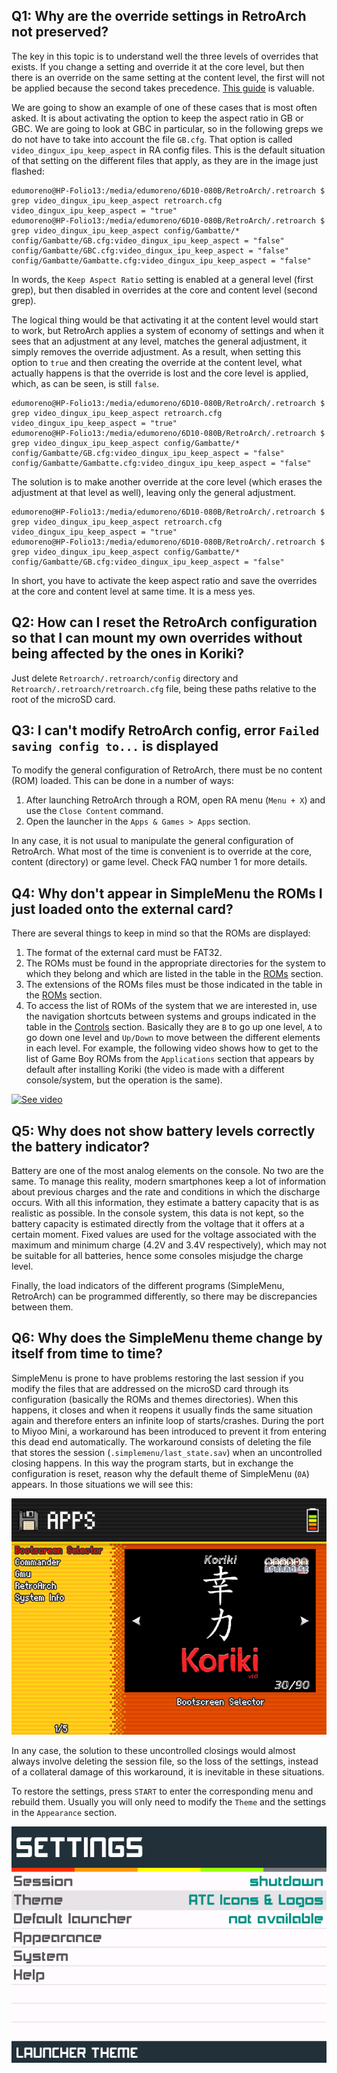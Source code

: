 ## Q1: Why are the override settings in RetroArch not preserved?

The key in this topic is to understand well the three levels of overrides that exists. If you change a setting and override it at the core level, but then there is an override on the same setting at the content level, the first will not be applied because the second takes precedence. [This guide](https://docs.libretro.com/guides/overrides/) is valuable.

We are going to show an example of one of these cases that is most often asked. It is about activating the option to keep the aspect ratio in GB or GBC. We are going to look at GBC in particular, so in the following greps we do not have to take into account the file `GB.cfg`. That option is called `video_dingux_ipu_keep_aspect` in RA config files. This is the default situation of that setting on the different files that apply, as they are in the image just flashed:

```
edumoreno@HP-Folio13:/media/edumoreno/6D10-080B/RetroArch/.retroarch $ grep video_dingux_ipu_keep_aspect retroarch.cfg
video_dingux_ipu_keep_aspect = "true"
edumoreno@HP-Folio13:/media/edumoreno/6D10-080B/RetroArch/.retroarch $ grep video_dingux_ipu_keep_aspect config/Gambatte/*
config/Gambatte/GB.cfg:video_dingux_ipu_keep_aspect = "false"
config/Gambatte/GBC.cfg:video_dingux_ipu_keep_aspect = "false"
config/Gambatte/Gambatte.cfg:video_dingux_ipu_keep_aspect = "false"
```

In words, the `Keep Aspect Ratio` setting is enabled at a general level (first grep), but then disabled in overrides at the core and content level (second grep).

The logical thing would be that activating it at the content level would start to work, but RetroArch applies a system of economy of settings and when it sees that an adjustment at any level, matches the general adjustment, it simply removes the override adjustment. As a result, when setting this option to `true` and then creating the override at the content level, what actually happens is that the override is lost and the core level is applied, which, as can be seen, is still `false`.

```
edumoreno@HP-Folio13:/media/edumoreno/6D10-080B/RetroArch/.retroarch $ grep video_dingux_ipu_keep_aspect retroarch.cfg
video_dingux_ipu_keep_aspect = "true"
edumoreno@HP-Folio13:/media/edumoreno/6D10-080B/RetroArch/.retroarch $ grep video_dingux_ipu_keep_aspect config/Gambatte/*
config/Gambatte/GB.cfg:video_dingux_ipu_keep_aspect = "false"
config/Gambatte/Gambatte.cfg:video_dingux_ipu_keep_aspect = "false"
```

The solution is to make another override at the core level (which erases the adjustment at that level as well), leaving only the general adjustment.

```
edumoreno@HP-Folio13:/media/edumoreno/6D10-080B/RetroArch/.retroarch $ grep video_dingux_ipu_keep_aspect retroarch.cfg
video_dingux_ipu_keep_aspect = "true"
edumoreno@HP-Folio13:/media/edumoreno/6D10-080B/RetroArch/.retroarch $ grep video_dingux_ipu_keep_aspect config/Gambatte/*
config/Gambatte/GB.cfg:video_dingux_ipu_keep_aspect = "false"
```

In short, you have to activate the keep aspect ratio and save the overrides at the core and content level at same time. It is a mess yes.

## Q2: How can I reset the RetroArch configuration so that I can mount my own overrides without being affected by the ones in Koriki?

Just delete `Retroarch/.retroarch/config` directory and `Retroarch/.retroarch/retroarch.cfg` file, being these paths relative to the root of the microSD card.

## Q3: I can't modify RetroArch config, error `Failed saving config to...` is displayed

To modify the general configuration of RetroArch, there must be no content (ROM) loaded. This can be done in a number of ways:

1. After launching RetroArch through a ROM, open RA menu (`Menu + X`) and use the `Close Content` command.
2. Open the launcher in the `Apps & Games > Apps` section.

In any case, it is not usual to manipulate the general configuration of RetroArch. What most of the time is convenient is to override at the core, content (directory) or game level. Check FAQ number 1 for more details.

## Q4: Why don't appear in SimpleMenu the ROMs I just loaded onto the external card?

There are several things to keep in mind so that the ROMs are displayed:

1. The format of the external card must be FAT32.
2. The ROMs must be found in the appropriate directories for the system to which they belong and which are listed in the table in the [ROMs](#) section.
3. The extensions of the ROMs files must be those indicated in the table in the [ROMs](#) section.
4. To access the list of ROMs of the system that we are interested in, use the navigation shortcuts between systems and groups indicated in the table in the [Controls](#) section. Basically they are `B` to go up one level, `A` to go down one level and `Up/Down` to move between the different elements in each level. For example, the following video shows how to get to the list of Game Boy ROMs from the `Applications` section that appears by default after installing Koriki (the video is made with a different console/system, but the operation is the same).

[![See video](https://img.youtube.com/vi/0npzNmlPJb0/hqdefault.jpg)](https://www.youtube.com/watch?v=0npzNmlPJb0 "See video")

## Q5: Why does not show battery levels correctly the battery indicator?

Battery are one of the most analog elements on the console. No two are the same. To manage this reality, modern smartphones keep a lot of information about previous charges and the rate and conditions in which the discharge occurs. With all this information, they estimate a battery capacity that is as realistic as possible. In the console system, this data is not kept, so the battery capacity is estimated directly from the voltage that it offers at a certain moment. Fixed values are used for the voltage associated with the maximum and minimum charge (4.2V and 3.4V respectively), which may not be suitable for all batteries, hence some consoles misjudge the charge level.

Finally, the load indicators of the different programs (SimpleMenu, RetroArch) can be programmed differently, so there may be discrepancies between them.

## Q6: Why does the SimpleMenu theme change by itself from time to time?

SimpleMenu is prone to have problems restoring the last session if you modify the files that are addressed on the microSD card through its configuration (basically the ROMs and themes directories). When this happens, it closes and when it reopens it usually finds the same situation again and therefore enters an infinite loop of starts/crashes. During the port to Miyoo Mini, a workaround has been introduced to prevent it from entering this dead end automatically. The workaround consists of deleting the file that stores the session (`.simplemenu/last_state.sav`) when an uncontrolled closing happens. In this way the program starts, but in exchange the configuration is reset, reason why the default theme of SimpleMenu (`0A`) appears. In those situations we will see this:

![Last_state reset](images/last_state_reset.png)

In any case, the solution to these uncontrolled closings would almost always involve deleting the session file, so the loss of the settings, instead of a collateral damage of this workaround, it is inevitable in these situations.

To restore the settings, press `START` to enter the corresponding menu and rebuild them. Usually you will only need to modify the `Theme` and the settings in the `Appearance` section.

![Change theme](images/change_theme.png)
